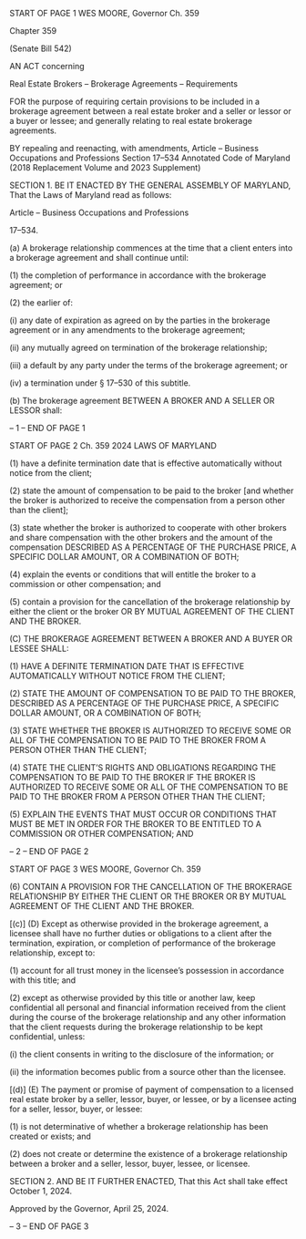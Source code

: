 START OF PAGE 1
WES MOORE, Governor Ch. 359

Chapter 359

(Senate Bill 542)

AN ACT concerning

Real Estate Brokers – Brokerage Agreements – Requirements

FOR the purpose of requiring certain provisions to be included in a brokerage agreement
between a real estate broker and a seller or lessor or a buyer or lessee; and generally
relating to real estate brokerage agreements.

BY repealing and reenacting, with amendments,
Article – Business Occupations and Professions
Section 17–534
Annotated Code of Maryland
(2018 Replacement Volume and 2023 Supplement)

SECTION 1. BE IT ENACTED BY THE GENERAL ASSEMBLY OF MARYLAND,
That the Laws of Maryland read as follows:

Article – Business Occupations and Professions

17–534.

(a) A brokerage relationship commences at the time that a client enters into a
brokerage agreement and shall continue until:

(1) the completion of performance in accordance with the brokerage
agreement; or

(2) the earlier of:

(i) any date of expiration as agreed on by the parties in the
brokerage agreement or in any amendments to the brokerage agreement;

(ii) any mutually agreed on termination of the brokerage
relationship;

(iii) a default by any party under the terms of the brokerage
agreement; or

(iv) a termination under § 17–530 of this subtitle.

(b) The brokerage agreement BETWEEN A BROKER AND A SELLER OR LESSOR
shall:

– 1 –
END OF PAGE 1

START OF PAGE 2
Ch. 359 2024 LAWS OF MARYLAND

(1) have a definite termination date that is effective automatically without
notice from the client;

(2) state the amount of compensation to be paid to the broker [and whether
the broker is authorized to receive the compensation from a person other than the client];

(3) state whether the broker is authorized to cooperate with other brokers
and share compensation with the other brokers and the amount of the compensation
DESCRIBED AS A PERCENTAGE OF THE PURCHASE PRICE, A SPECIFIC DOLLAR
AMOUNT, OR A COMBINATION OF BOTH;

(4) explain the events or conditions that will entitle the broker to a
commission or other compensation; and

(5) contain a provision for the cancellation of the brokerage relationship by
either the client or the broker OR BY MUTUAL AGREEMENT OF THE CLIENT AND THE
BROKER.

(C) THE BROKERAGE AGREEMENT BETWEEN A BROKER AND A BUYER OR
LESSEE SHALL:

(1) HAVE A DEFINITE TERMINATION DATE THAT IS EFFECTIVE
AUTOMATICALLY WITHOUT NOTICE FROM THE CLIENT;

(2) STATE THE AMOUNT OF COMPENSATION TO BE PAID TO THE
BROKER, DESCRIBED AS A PERCENTAGE OF THE PURCHASE PRICE, A SPECIFIC
DOLLAR AMOUNT, OR A COMBINATION OF BOTH;

(3) STATE WHETHER THE BROKER IS AUTHORIZED TO RECEIVE SOME
OR ALL OF THE COMPENSATION TO BE PAID TO THE BROKER FROM A PERSON OTHER
THAN THE CLIENT;

(4) STATE THE CLIENT’S RIGHTS AND OBLIGATIONS REGARDING THE
COMPENSATION TO BE PAID TO THE BROKER IF THE BROKER IS AUTHORIZED TO
RECEIVE SOME OR ALL OF THE COMPENSATION TO BE PAID TO THE BROKER FROM A
PERSON OTHER THAN THE CLIENT;

(5) EXPLAIN THE EVENTS THAT MUST OCCUR OR CONDITIONS THAT
MUST BE MET IN ORDER FOR THE BROKER TO BE ENTITLED TO A COMMISSION OR
OTHER COMPENSATION; AND

– 2 –
END OF PAGE 2

START OF PAGE 3
WES MOORE, Governor Ch. 359

(6) CONTAIN A PROVISION FOR THE CANCELLATION OF THE
BROKERAGE RELATIONSHIP BY EITHER THE CLIENT OR THE BROKER OR BY MUTUAL
AGREEMENT OF THE CLIENT AND THE BROKER.

[(c)] (D) Except as otherwise provided in the brokerage agreement, a licensee
shall have no further duties or obligations to a client after the termination, expiration, or
completion of performance of the brokerage relationship, except to:

(1) account for all trust money in the licensee’s possession in accordance
with this title; and

(2) except as otherwise provided by this title or another law, keep
confidential all personal and financial information received from the client during the
course of the brokerage relationship and any other information that the client requests
during the brokerage relationship to be kept confidential, unless:

(i) the client consents in writing to the disclosure of the information;
or

(ii) the information becomes public from a source other than the
licensee.

[(d)] (E) The payment or promise of payment of compensation to a licensed real
estate broker by a seller, lessor, buyer, or lessee, or by a licensee acting for a seller, lessor,
buyer, or lessee:

(1) is not determinative of whether a brokerage relationship has been
created or exists; and

(2) does not create or determine the existence of a brokerage relationship
between a broker and a seller, lessor, buyer, lessee, or licensee.

SECTION 2. AND BE IT FURTHER ENACTED, That this Act shall take effect
October 1, 2024.

Approved by the Governor, April 25, 2024.

– 3 –
END OF PAGE 3
